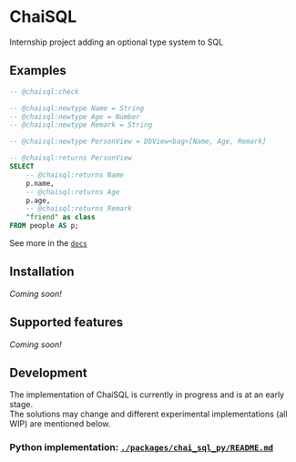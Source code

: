 # ChaiSQL

Internship project adding an optional type system to SQL

## Examples

<!--mkdocs-intro-examples-start-->
```sql  title="ChaiSQL basic example"
-- @chaisql:check

-- @chaisql:newtype Name = String
-- @chaisql:newtype Age = Number
-- @chaisql:newtype Remark = String

-- @chaisql:newtype PersonView = DbView<bag>[Name, Age, Remark]

-- @chaisql:returns PersonView
SELECT
    -- @chaisql:returns Name
    p.name,
    -- @chaisql:returns Age
    p.age,
    -- @chaisql:returns Remark
    "friend" as class
FROM people AS p;
```

<!--mkdocs-intro-examples-end-->

See more in the [`docs`](./docs/src/index.md)

<!-- :: User content -->

<!--mkdocs-intro-details-start-->

## Installation

<!-- TODO: describe how to install `typed_sql` -->
*Coming soon!*

## Supported features

<!-- TODO: describe supported & planned features -->
*Coming soon!*

<!--mkdocs-intro-details-end-->

<!-- :: Developer content -->
## Development

The implementation of ChaiSQL is currently in progress and is at an early stage.  
The solutions may change and different experimental implementations (all WIP) are mentioned below.

### Python implementation: [`./packages/chai_sql_py/README.md`](./packages/chai_sql_py/README.md)
